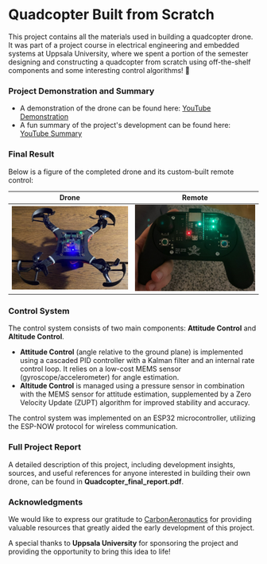 # Quadcopter Built from Scratch

This project contains all the materials used in building a quadcopter drone. It was part of a project course in electrical engineering and embedded systems at Uppsala University, where we spent a portion of the semester designing and constructing a quadcopter from scratch using off-the-shelf components and some interesting control algorithms! 🚀

### Project Demonstration and Summary
- A demonstration of the drone can be found here: [YouTube Demonstration](https://youtu.be/1-YmHmeVQKA?si=Rilc_he6dhYzZJqS)  
- A fun summary of the project's development can be found here: [YouTube Summary](https://youtu.be/-V470g73WhM?si=RAoppi26RXBP144A)  

### Final Result
Below is a figure of the completed drone and its custom-built remote control:

| Drone | Remote |  
| --- | --- |  
| ![](https://github.com/ElektroJonas/DIY-Quadcopter/blob/main/Pictures/IMG_3623.jpg) | ![](https://github.com/ElektroJonas/DIY-Quadcopter/blob/main/Pictures/IMG_3621.jpg) |

### Control System  
The control system consists of two main components: **Attitude Control** and **Altitude Control**.  

- **Attitude Control** (angle relative to the ground plane) is implemented using a cascaded PID controller with a Kalman filter and an internal rate control loop. It relies on a low-cost MEMS sensor (gyroscope/accelerometer) for angle estimation.  
- **Altitude Control** is managed using a pressure sensor in combination with the MEMS sensor for attitude estimation, supplemented by a Zero Velocity Update (ZUPT) algorithm for improved stability and accuracy.   

The control system was implemented on an ESP32 microcontroller, utilizing the ESP-NOW protocol for wireless communication.

### Full Project Report
A detailed description of this project, including development insights, sources, and useful references for anyone interested in building their own drone, can be found in **Quadcopter_final_report.pdf**.

### Acknowledgments  
We would like to express our gratitude to [CarbonAeronautics](https://github.com/CarbonAeronautics) for providing valuable resources that greatly aided the early development of this project.  

A special thanks to **Uppsala University** for sponsoring the project and providing the opportunity to bring this idea to life!
